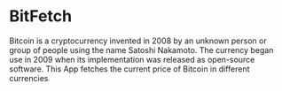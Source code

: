 # BitFetch
Bitcoin is a cryptocurrency invented in 2008 by an unknown person or group of people using the name Satoshi Nakamoto. The currency began use in 2009 when its implementation was released as open-source software. 
This App fetches the current price of Bitcoin in different currencies

